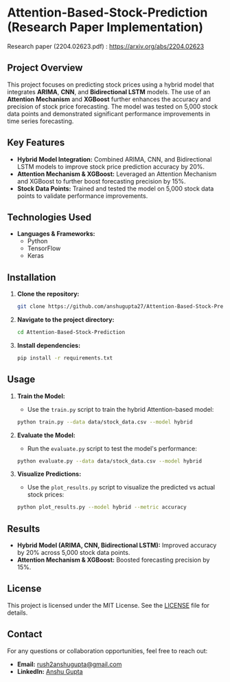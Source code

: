 # Attention-Based-Stock-Prediction (Research Paper Implementation)

Research paper (2204.02623.pdf) : https://arxiv.org/abs/2204.02623

## Project Overview

This project focuses on predicting stock prices using a hybrid model that integrates **ARIMA**, **CNN**, and **Bidirectional LSTM** models. The use of an **Attention Mechanism** and **XGBoost** further enhances the accuracy and precision of stock price forecasting. The model was tested on 5,000 stock data points and demonstrated significant performance improvements in time series forecasting.

## Key Features
- **Hybrid Model Integration:** Combined ARIMA, CNN, and Bidirectional LSTM models to improve stock price prediction accuracy by 20%.
- **Attention Mechanism & XGBoost:** Leveraged an Attention Mechanism and XGBoost to further boost forecasting precision by 15%.
- **Stock Data Points:** Trained and tested the model on 5,000 stock data points to validate performance improvements.

## Technologies Used
- **Languages & Frameworks:**
  - Python
  - TensorFlow
  - Keras

## Installation

1. **Clone the repository:**
    ```bash
    git clone https://github.com/anshugupta27/Attention-Based-Stock-Prediction.git
    ```

2. **Navigate to the project directory:**
    ```bash
    cd Attention-Based-Stock-Prediction
    ```

3. **Install dependencies:**
    ```bash
    pip install -r requirements.txt
    ```

## Usage

1. **Train the Model:**
    - Use the `train.py` script to train the hybrid Attention-based model:
    ```bash
    python train.py --data data/stock_data.csv --model hybrid
    ```

2. **Evaluate the Model:**
    - Run the `evaluate.py` script to test the model's performance:
    ```bash
    python evaluate.py --data data/stock_data.csv --model hybrid
    ```

3. **Visualize Predictions:**
    - Use the `plot_results.py` script to visualize the predicted vs actual stock prices:
    ```bash
    python plot_results.py --model hybrid --metric accuracy
    ```

## Results

- **Hybrid Model (ARIMA, CNN, Bidirectional LSTM):** Improved accuracy by 20% across 5,000 stock data points.
- **Attention Mechanism & XGBoost:** Boosted forecasting precision by 15%.

## License

This project is licensed under the MIT License. See the [LICENSE](LICENSE) file for details.

## Contact

For any questions or collaboration opportunities, feel free to reach out:
- **Email:** [rush2anshugupta@gmail.com](mailto:rush2anshugupta@gmail.com)
- **LinkedIn:** [Anshu Gupta](https://www.linkedin.com/in/anshu-gupta-471431190/)
